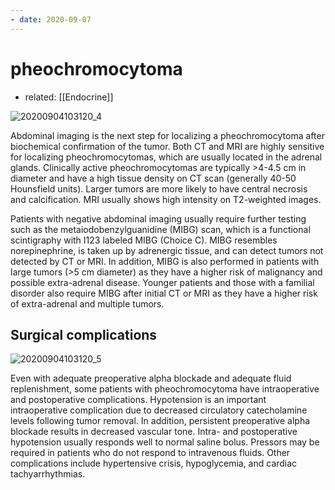```yaml
---
- date: 2020-09-07
---
```


# pheochromocytoma

- related: [[Endocrine]]

![20200904103120_4](https://photos.thisispiggy.com/file/wikiFiles/20200904103120_4.png)

Abdominal imaging is the next step for localizing a pheochromocytoma after biochemical confirmation of the tumor.  Both CT and MRI are highly sensitive for localizing pheochromocytomas, which are usually located in the adrenal glands.  Clinically active pheochromocytomas are typically >4-4.5 cm in diameter and have a high tissue density on CT scan (generally 40-50 Hounsfield units).  Larger tumors are more likely to have central necrosis and calcification.  MRI usually shows high intensity on T2-weighted images.

Patients with negative abdominal imaging usually require further testing such as the metaiodobenzylguanidine (MIBG) scan, which is a functional scintigraphy with I123 labeled MIBG (Choice C).  MIBG resembles norepinephrine, is taken up by adrenergic tissue, and can detect tumors not detected by CT or MRI.  In addition, MIBG is also performed in patients with large tumors (>5 cm diameter) as they have a higher risk of malignancy and possible extra-adrenal disease.  Younger patients and those with a familial disorder also require MIBG after initial CT or MRI as they have a higher risk of extra-adrenal and multiple tumors.

## Surgical complications

![20200904103120_5](https://photos.thisispiggy.com/file/wikiFiles/20200904103120_5.png)

Even with adequate preoperative alpha blockade and adequate fluid replenishment, some patients with pheochromocytoma have intraoperative and postoperative complications.  Hypotension is an important intraoperative complication due to decreased circulatory catecholamine levels following tumor removal.  In addition, persistent preoperative alpha blockade results in decreased vascular tone.  Intra- and postoperative hypotension usually responds well to normal saline bolus.  Pressors may be required in patients who do not respond to intravenous fluids.  Other complications include hypertensive crisis, hypoglycemia, and cardiac tachyarrhythmias.
